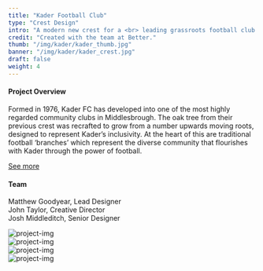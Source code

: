 ```yaml
---
title: "Kader Football Club"
type: "Crest Design"
intro: "A modern new crest for a <br> leading grassroots football club."
credit: "Created with the team at Better."
thumb: "/img/kader/kader_thumb.jpg"
banner: "/img/kader/kader_crest.jpg"
draft: false
weight: 4
---
```

<div class="row work-detail-container">
    <div class="col-xs-offset-0 col-xs-12 col-sm-offset-1 col-sm-6">
        <h4>Project Overview</h4>
        <p class="work-detail">
            Formed in 1976, Kader FC has developed into one of the most highly regarded community clubs in Middlesbrough. The oak tree from their previous crest was recrafted to grow from a number upwards moving roots, designed to represent Kader’s inclusivity. At the heart of this are traditional football ‘branches’ which represent the diverse community that flourishes with Kader through the power of football.
        </p>
        <p><a href="https://better.agency/blog/part-of-the-team/" class="work-detail-link">See more</a></p>
    </div>
    <div class="col-xs-offset-0 col-xs-12 col-sm-offset-1 col-sm-3">
        <h4>Team</h4>
        <p class="work-detail team">
            Matthew Goodyear, Lead Designer
            <br>
            John Taylor, Creative Director
            <br>
            Josh Middleditch, Senior Designer
        </p>
    </div>
</div>
<div class="row">
    <div class="col-xs-12">
        <img src="/img/kader/kader_pitch.jpg" alt="project-img" class="project-img">
    </div>
</div>
<div class="row">
    <div class="col-xs-6">
        <img src="/img/kader/kader_sign.jpg" alt="project-img" class="project-img">
    </div>
</div>
<div class="row end-xs">
    <div class="col-xs-8">
        <img src="/img/kader/kader_badge.jpg" alt="project-img" class="project-img">
    </div>
</div>
<div class="row">
    <div class="col-xs-12">
        <img src="/img/kader/kader_bag.jpg" alt="project-img" class="project-img">
    </div>
</div>
